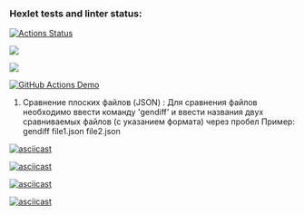 ### Hexlet tests and linter status:
[![Actions Status](https://github.com/DianaShilova/frontend-project-lvl2/workflows/hexlet-check/badge.svg)](https://github.com/DianaShilova/frontend-project-lvl2/actions)

<a href="https://codeclimate.com/github/DianaShilova/frontend-project-lvl2/maintainability"><img src="https://api.codeclimate.com/v1/badges/f8cdd36173329c90c4e7/maintainability" /></a>

<a href="https://codeclimate.com/github/DianaShilova/frontend-project-lvl2/test_coverage"><img src="https://api.codeclimate.com/v1/badges/f8cdd36173329c90c4e7/test_coverage" /></a>

[![GitHub Actions Demo](https://github.com/DianaShilova/frontend-project-lvl2/actions/workflows/github-actions-demo.yml/badge.svg)](https://github.com/DianaShilova/frontend-project-lvl2/actions/workflows/github-actions-demo.yml)


1. Сравнение плоских файлов (JSON) :
Для сравнения файлов необходимо ввести команду 'gendiff' и ввести названия двух сравниваемых файлов (с указанием формата) через пробел
Пример: gendiff file1.json file2.json

[![asciicast](https://asciinema.org/a/n2znT6IxBW6fwIq4mDzp067Ji.svg)](https://asciinema.org/a/n2znT6IxBW6fwIq4mDzp067Ji)

[![asciicast](https://asciinema.org/a/7gdmX0KmzLnKoYL3ayb1IgwiY.svg)](https://asciinema.org/a/7gdmX0KmzLnKoYL3ayb1IgwiY)

[![asciicast](https://asciinema.org/a/z81w7zNQe16ORezBtHIeki5VV.svg)](https://asciinema.org/a/z81w7zNQe16ORezBtHIeki5VV)

[![asciicast](https://asciinema.org/a/zK93l4UruCgAo3OS0mHulB7T3.svg)](https://asciinema.org/a/zK93l4UruCgAo3OS0mHulB7T3)